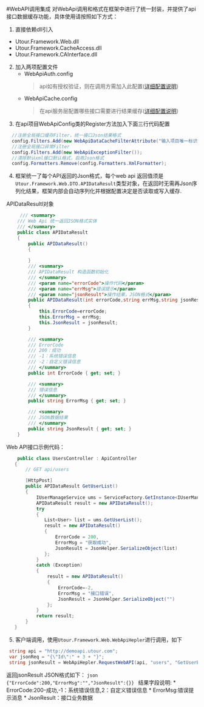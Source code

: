 #WebAPI调用集成
对WebApi调用和格式在框架中进行了统一封装，并提供了api接口数据缓存功能，具体使用请按照如下方式：

1. 直接依赖dll引入
  - Utour.Framework.Web.dll
  - Utour.Framework.CacheAccess.dll
  - Utour.Framework.CAInterface.dll
2. 加入两项配置文件
   * WebApiAuth.config
     >api如有授权验证，则在调用方需加入此配置([详细配置说明](../configintro/webapidiao_yong_mi_yao_pei_7f6e28_webapiauthconfig.md))
   * WebApiCache.config
     >在api服务层配置哪些接口需要进行结果缓存([详细配置说明](../configintro/webapijie_kou_huan_cun_pei_7f6e28_webapicacheconfi.md))
3. 在api项目WebApiConfig类的Register方法加入下面三行代码配置
```C#
  //注册全局接口缓存Filter，统一接口Json结果格式
  config.Filters.Add(new WebApiDataCacheFilterAttribute("输入项目唯一标识名称"));
  //注册全局接口异常Filter
  config.Filters.Add(new WebApiExceptionFilter());
  //清除默认xml接口默认格式，启用Json格式
  config.Formatters.Remove(config.Formatters.XmlFormatter);
 ```
4. 框架统一了每个API返回的Json格式，每个web api 返回值须是```Utour.Framework.Web.DTO.APIDataResult```类型对象，在返回时无需再Json序列化结果，框架内部会自动序列化并根据配置决定是否读取或写入缓存.

  APIDataResultl对象
```C#
     /// <summary>
    /// Web Api 统一返回JSON格式实体
    /// </summary>
    public class APIDataResult
    {
        public APIDataResult()
        { 
        
        }
        /// <summary>
        /// APIDataResult 构造函数初始化
        /// </summary>
        /// <param name="errorCode">操作代码</param>
        /// <param name="errMsg">错误提示</param>
        /// <param name="jsonResult">操作结果，JSON格式</param>
        public APIDataResult(int errorCode,string errMsg,string jsonResult)
        {
            this.ErrorCode=errorCode;
            this.ErrorMsg = errMsg;
            this.JsonResult = jsonResult;
        }

        /// <summary>
        /// ErrorCode
        /// 200：成功
        /// -1：系统错误信息
        /// -2：自定义错误信息
        /// </summary>
        public int ErrorCode { get; set; }

        /// <summary>
        /// 错误信息
        /// </summary>
        public string ErrorMsg { get; set; }

        /// <summary>
        /// JSON数据结果
        /// </summary>
        public string JsonResult { get; set; }
    }
 ```
 Web API接口示例代码：
 ```C#
     public class UsersController : ApiController
    {
        // GET api/users

        [HttpPost]
        public APIDataResult GetUserList()
        {
            IUserManageService ums = ServiceFactory.GetInstance<IUserManageService>();
            APIDataResult result = new APIDataResult();
            try
            {
               List<User> list = ums.GetUserList();
               result = new APIDataResult()
               {
                   ErrorCode = 200,
                   ErrorMsg = "获取成功",
                   JsonResult = JsonHelper.SerializeObject(list)
               };
            }
            catch (Exception)
            {
                result = new APIDataResult()
                {
                    ErrorCode=-2,
                    ErrorMsg = "接口错误",
                    JsonResult = JsonHelper.SerializeObject("")
                };
            }
            return result;
        }
    }
 ```
 
5. 客户端调用，使用```Utour.Framework.Web.WebApiHepler```进行调用，如下

  ```C# 
   string api = "http://demoapi.utour.com";
   var jsonReq = "{\"Id\":" + 3 + "}";
   string jsonResult = WebApiHepler.RequestWebAPI(api, "users", "GetUserById", jsonReq , true);
   ```
   返回jsonResult JSON格式如下：
    ```json
    {"ErrorCode":200,"ErrorMsg":"","JsonResult":{}}
    ```
    结果字段说明:
      * ErrorCode:200-成功,-1：系统错误信息,2：自定义错误信息
      * ErrorMsg:错误提示消息
      * JsonResult：接口业务数据
